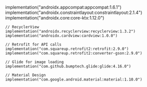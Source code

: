implementation("androidx.appcompat:appcompat:1.6.1")
    implementation("androidx.constraintlayout:constraintlayout:2.1.4")
    implementation("androidx.core:core-ktx:1.12.0")

    // RecyclerView
    implementation("androidx.recyclerview:recyclerview:1.3.2")
    implementation("androidx.cardview:cardview:1.0.0")

    // Retrofit for API calls
    implementation("com.squareup.retrofit2:retrofit:2.9.0")
    implementation("com.squareup.retrofit2:converter-gson:2.9.0")

    // Glide for image loading
    implementation("com.github.bumptech.glide:glide:4.16.0")

    // Material Design
    implementation("com.google.android.material:material:1.10.0")
